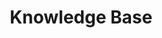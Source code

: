 ---
title: Knowledge Base
sidebar: main_sidebar_0_14_0
keywords: 
permalink: knowledge_base.0.14.0.html
folder: knowledge
toc: false
---